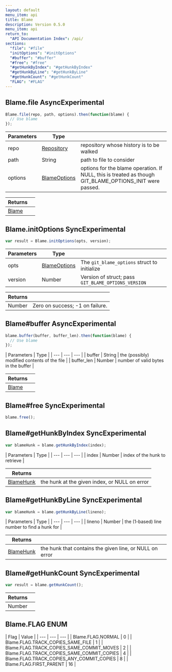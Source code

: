 ```yaml
---
layout: default
menu_item: api
title: Blame
description: Version 0.5.0
menu_item: api
return_to:
  "API Documentation Index": /api/
sections:
  "file": "#file"
  "initOptions": "#initOptions"
  "#buffer": "#buffer"
  "#free": "#free"
  "#getHunkByIndex": "#getHunkByIndex"
  "#getHunkByLine": "#getHunkByLine"
  "#getHunkCount": "#getHunkCount"
  "FLAG": "#FLAG"
---
```


## <a name="file"></a><span>Blame.</span>file <span class="tags"><span class="async">Async</span><span class="experimental">Experimental</span></span>

```js
Blame.file(repo, path, options).then(function(blame) {
  // Use blame
});
```

| Parameters | Type |   |
| --- | --- | --- |
| repo | [Repository](/api/repository/) | repository whose history is to be walked |
| path | String | path to file to consider |
| options | [BlameOptions](/api/blame_options/) | options for the blame operation. If NULL, this is treated as though GIT_BLAME_OPTIONS_INIT were passed. |

| Returns |  |
| --- | --- |
| [Blame](/api/blame/) |  |

## <a name="initOptions"></a><span>Blame.</span>initOptions <span class="tags"><span class="sync">Sync</span><span class="experimental">Experimental</span></span>

```js
var result = Blame.initOptions(opts, version);
```

| Parameters | Type |   |
| --- | --- | --- |
| opts | [BlameOptions](/api/blame_options/) | The `git_blame_options` struct to initialize |
| version | Number | Version of struct; pass `GIT_BLAME_OPTIONS_VERSION` |

| Returns |  |
| --- | --- |
| Number |  Zero on success; -1 on failure. |

## <a name="buffer"></a><span>Blame#</span>buffer <span class="tags"><span class="async">Async</span><span class="experimental">Experimental</span></span>

```js
blame.buffer(buffer, buffer_len).then(function(blame) {
  // Use blame
});
```

| Parameters | Type |
| --- | --- | --- |
| buffer | String | the (possibly) modified contents of the file |
| buffer_len | Number | number of valid bytes in the buffer |

| Returns |  |
| --- | --- |
| [Blame](/api/blame/) |  |

## <a name="free"></a><span>Blame#</span>free <span class="tags"><span class="sync">Sync</span><span class="experimental">Experimental</span></span>

```js
blame.free();
```

## <a name="getHunkByIndex"></a><span>Blame#</span>getHunkByIndex <span class="tags"><span class="sync">Sync</span><span class="experimental">Experimental</span></span>

```js
var blameHunk = blame.getHunkByIndex(index);
```

| Parameters | Type |
| --- | --- | --- |
| index | Number | index of the hunk to retrieve |

| Returns |  |
| --- | --- |
| [BlameHunk](/api/blame_hunk/) |  the hunk at the given index, or NULL on error |

## <a name="getHunkByLine"></a><span>Blame#</span>getHunkByLine <span class="tags"><span class="sync">Sync</span><span class="experimental">Experimental</span></span>

```js
var blameHunk = blame.getHunkByLine(lineno);
```

| Parameters | Type |
| --- | --- | --- |
| lineno | Number | the (1-based) line number to find a hunk for |

| Returns |  |
| --- | --- |
| [BlameHunk](/api/blame_hunk/) |  the hunk that contains the given line, or NULL on error |

## <a name="getHunkCount"></a><span>Blame#</span>getHunkCount <span class="tags"><span class="sync">Sync</span><span class="experimental">Experimental</span></span>

```js
var result = blame.getHunkCount();
```

| Returns |  |
| --- | --- |
| Number |  |

## <a name="FLAG"></a><span>Blame.</span>FLAG <span class="tags"><span class="enum">ENUM</span></span>

| Flag | Value |
| --- | --- | --- |
| <span>Blame.FLAG.</span>NORMAL | 0 |
| <span>Blame.FLAG.</span>TRACK_COPIES_SAME_FILE | 1 |
| <span>Blame.FLAG.</span>TRACK_COPIES_SAME_COMMIT_MOVES | 2 |
| <span>Blame.FLAG.</span>TRACK_COPIES_SAME_COMMIT_COPIES | 4 |
| <span>Blame.FLAG.</span>TRACK_COPIES_ANY_COMMIT_COPIES | 8 |
| <span>Blame.FLAG.</span>FIRST_PARENT | 16 |

